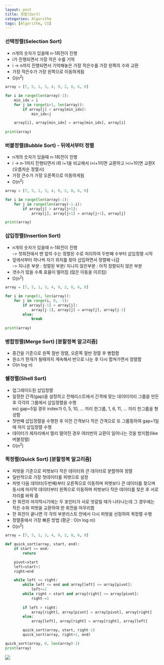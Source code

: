 ```yaml
---
layout: post
title: 정렬(Sort)
categories: Algorithm
tags: [Algorithm, CS]
---
```


### 선택정렬(Selection Sort)
- n개의 숫자가 있을때 n-1회전이 진행
- i가 진행되면서 가장 작은 수를 기억
- i -> n까지 진행되면서 기억해놓은 가장 작은수를 가장 왼쪽의 수와 교환
- 가장 작은수가 가장 왼쪽으로 이동하게됨
- O(n<sup>2</sup>)

```python
array = [7, 5, 1, 3, 4, 9, 2, 8, 6, 0]

for i in range(len(array)-1):
    min_idx = i
    for j in range(i+1, len(array)):
        if array[j] < array[min_idx]:
            min_idx=j

    array[i], array[min_idx] = array[min_idx], array[i]
        
print(array)    
```


### 버블정렬(Bubble Sort) - 뒤에서부터 정렬
- n개의 숫자가 있을때 n-1회전이 진행
- i -> n-1까지 진행되면서 i와 i+1을 비교해서 i>i+1이면 교환하고 i<i+1이면 교환X (오름차순 정렬시)
- 가장 큰수가 가장 오른쪽으로 이동하게됨
- O(n<sup>2</sup>)

```python
array = [7, 5, 1, 3, 4, 9, 2, 8, 6, 0]

for i in range(len(array)-1):
    for j in range(len(array)-1-i):
        if array[j] > array[j+1]:
            array[j], array[j+1] = array[j+1], array[j]

print(array)      
```


### 삽입정렬(Insertion Sort)
- n개의 숫자가 있을때 n-1회전이 진행  
  -> 첫회전에서 맨 앞의 수는 정렬된 수로 처리하여 두번째 수부터 삽입정렬 시작
- 앞에서부터 하나씩 자기 위치를 찾아 삽입하면서 정렬해 나감  
  -> 지나온 부분 : 정렬된 부분/ 지나지 않은부분 : 아직 정렬되지 않은 부분  
- 갯수가 많을 수록 효율이 떨어짐 (많은 이동을 이르킴)
- O(n<sup>2</sup>)

```python
array = [7, 5, 1, 3, 4, 9, 2, 8, 6, 0]

for i in range(1, len(array)):
    for j in range(i, 0, -1):
        if array[j-1] > array[j]:
            array[j-1], array[j] = array[j], array[j-1]
        else:
            break
          
print(array)    
```


### 병합정렬(Merge Sort) [분할정복 알고리즘]
- 중간을 기준으로 왼쪽 절반 정렬, 오른쪽 절반 정렬 후 병합함
- 원소가 한개가 될때까지 계속해서 반으로 나눈 후 다시 합쳐가면서 정렬함
- O(n log n)


### 쉘정렬(Shell Sort)
- 업그레이드된 삽입정렬
- 일정한 간격(gap)을 설정하고 전체리스트에서 간격에 맞는 데이터끼리 그룹을 만든 후 각각의 그룹에서 삽입정렬을 수행  
  ex) gap=5일 경우 index가 0, 5, 10, ... 끼리 한그룹, 1, 6, 11, ... 끼리 한그룹을 형성함
- 첫번째 삽입정렬을 수행한 후 이전 간격보다 작은 간격으로 또 그룹핑하여 gap=1일때 까지 삽입정렬 수행
- 데이터가 제자리에서 멀리 떨어진 경우 여러번의 교환이 일어나는 것을 방지함(like 버블정렬)
- O(n<sup>2</sup>)


### 퀵정렬(Quick Sort) [분할정복 알고리즘]
- 피벗을 기준으로 피벗보다 작은 데이터와 큰 데이터로 분할하여 정렬
- 일반적으로 가장 첫데이터를 피벗으로 설정
- 피벗 다음 데이터(두번째)부터 오른쪽으로 이동하며 피벗보다 큰 데이터를 찾으며 동시에 마지막 데이터부터 왼쪽으로 이동하며 피벗보다 작은 데이터를 찾은 후 서로 자리를 바꿔 줌
- 한 회전의 마지막시기에는 두 포인터가 서로 엇갈릴 때가 나타나는데 그 경우에는 작은 수와 피벗을 교환하여 한 회전을 마무리함
- 한 회전이 끝나면 각 각의 부분리스트 안에서 다시 피벗을 선정하여 퀵정렬 수행
- 정렬중에서 가장 빠른 방법 (평균 : O(n log n))
- O(n<sup>2</sup>)

```python
array = [7, 5, 1, 3, 4, 9, 2, 8, 6, 0]

def quick_sort(array, start, end):
    if start >= end:
        return

    pivot=start
    left=start+1
    right=end

    while left <= right:
        while left <= end and array[left] <= array[pivot]:
            left+=1
        while right > start and array[right] >= array[pivot]:
            right-=1
        
        if left > right:
            array[right], array[pivot] = array[pivot], array[right]
        else:
            array[left], array[right] = array[right], array[left]

        quick_sort(array, start, right-1)
        quick_sort(array, right+1, end)

quick_sort(array, 0, len(array)-1)
print(array)
```

![](https://user-images.githubusercontent.com/48157259/139431473-e7c72565-2da6-4bc8-8dad-ff71b87072e5.png)
